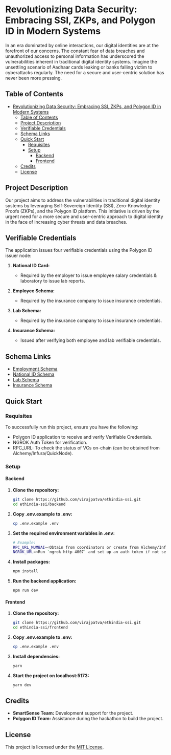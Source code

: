 # Revolutionizing Data Security: Embracing SSI, ZKPs, and Polygon ID in Modern Systems

In an era dominated by online interactions, our digital identities are at the forefront of our concerns. The constant fear of data breaches and unauthorized access to personal information has underscored the vulnerabilities inherent in traditional digital identity systems. Imagine the unsettling scenario of Aadhaar cards leaking or banks falling victim to cyberattacks regularly. The need for a secure and user-centric solution has never been more pressing.

## Table of Contents
- [Revolutionizing Data Security: Embracing SSI, ZKPs, and Polygon ID in Modern Systems](#revolutionizing-data-security-embracing-ssi-zkps-and-polygon-id-in-modern-systems)
  - [Table of Contents](#table-of-contents)
  - [Project Description](#project-description)
  - [Verifiable Credentials](#verifiable-credentials)
  - [Schema Links](#schema-links)
  - [Quick Start](#quick-start)
    - [Requisites](#requisites)
    - [Setup](#setup)
      - [Backend](#backend)
      - [Frontend](#frontend)
  - [Credits](#credits)
  - [License](#license)

## Project Description

Our project aims to address the vulnerabilities in traditional digital identity systems by leveraging Self-Sovereign Identity (SSI), Zero-Knowledge Proofs (ZKPs), and the Polygon ID platform. This initiative is driven by the urgent need for a more secure and user-centric approach to digital identity in the face of increasing cyber threats and data breaches.

## Verifiable Credentials

The application issues four verifiable credentials using the Polygon ID issuer node:

1. **National ID Card:**
   - Required by the employer to issue employee salary credentials & laboratory to issue lab reports.

2. **Employee Schema:**
   - Required by the insurance company to issue insurance credentials.

3. **Lab Schema:**
   - Required by the insurance company to issue insurance credentials.

4. **Insurance Schema:**
   - Issued after verifying both employee and lab verifiable credentials.

## Schema Links

- [Employment Schema](https://schema-builder.polygonid.me/schemas/d9263bc8-39f4-465a-a5de-ecdfc441ad31)
- [National ID Schema](https://schema-builder.polygonid.me/schemas/a4b263d2-149b-4053-87b7-7a3d27151713)
- [Lab Schema](https://schema-builder.polygonid.me/schemas/0b524eb5-f7d1-42a9-8f7d-559a100a35c5)
- [Insurance Schema](https://schema-builder.polygonid.me/schemas/4ced05e3-7efe-43b0-ae5d-c923c9bd21bd)

## Quick Start

### Requisites

To successfully run this project, ensure you have the following:
- Polygon ID application to receive and verify Verifiable Credentials.
- NGROK Auth Token for verification.
- RPC_URL: To check the status of VCs on-chain (can be obtained from Alchemy/Infura/QuickNode).

### Setup

#### Backend

1. **Clone the repository:**

    ```bash
    git clone https://github.com/virajpatva/ethindia-ssi.git
    cd ethindia-ssi/backend
    ```

2. **Copy .env.example to .env:**

    ```bash
    cp .env.example .env
    ```

3. **Set the required environment variables in .env:**

    ```bash
    # Example:
    RPC_URL_MUMBAI=<Obtain from coordinators or create from Alchemy/Infura/rpc.maticvigil.com>
    NGROK_URL=<Run `ngrok http 4007` and set up an auth token if not set previously>
    ```

4. **Install packages:**

    ```bash
    npm install
    ```

5. **Run the backend application:**

    ```bash
    npm run dev
    ```

#### Frontend

1. **Clone the repository:**

    ```bash
    git clone https://github.com/virajpatva/ethindia-ssi.git
    cd ethindia-ssi/frontend
    ```

2. **Copy .env.example to .env:**

    ```bash
    cp .env.example .env
    ```


4. **Install dependencies:**

    ```bash
    yarn
    ```

5. **Start the project on localhost:5173:**

    ```bash
    yarn dev
    ```

## Credits

- **SmartSense Team:** Development support for the project.
- **Polygon ID Team:** Assistance during the hackathon to build the project.

## License

This project is licensed under the [MIT License](LICENSE).
